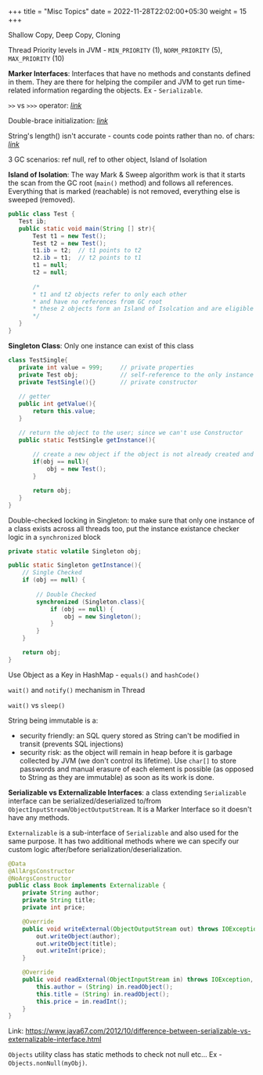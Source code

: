 +++
title = "Misc Topics"
date =  2022-11-28T22:02:00+05:30
weight = 15
+++

Shallow Copy, Deep Copy, Cloning

Thread Priority levels in JVM - `MIN_PRIORITY` (1), `NORM_PRIORITY` (5), `MAX_PRIORITY` (10)

**Marker Interfaces**: Interfaces that have no methods and constants defined in them. They are there for helping the compiler and JVM to get run time-related information regarding the objects. Ex - `Serializable`.

`>>` vs `>>>` operator: [_link_](https://www.interviewbit.com/java-interview-questions/#difference-between-and-operators-in-java)


Double-brace initialization: [_link_](https://www.interviewbit.com/java-interview-questions/#explain-double-brace-initialization-in-java)

String's length() isn't accurate - counts code points rather than no. of chars: [_link_](https://www.interviewbit.com/java-interview-questions/#why-is-string-length-not-accurate)

3 GC scenarios: ref null, ref to other object, Island of Isolation

**Island of Isolation**: The way Mark & Sweep algorithm work is that it starts the scan from the GC root (`main()` method) and follows all references. Everything that is marked (reachable) is not removed, everything else is sweeped (removed).

```java
public class Test {
   Test ib;    
   public static void main(String [] str){
       Test t1 = new Test();
       Test t2 = new Test();
       t1.ib = t2; 	// t1 points to t2
       t2.ib = t1; 	// t2 points to t1
       t1 = null;
       t2 = null;
       
       /* 
       * t1 and t2 objects refer to only each other 
       * and have no references from GC root
       * these 2 objects form an Island of Isolcation and are eligible for GC
       */
   }
}
```

**Singleton Class**: Only one instance can exist of this class
```java
class TestSingle{
   private int value = 999;		// private properties
   private Test obj;			// self-reference to the only instance
   private TestSingle(){}		// private constructor
   
   // getter
   public int getValue(){
       return this.value;
   }

   // return the object to the user; since we can't use Constructor
   public static TestSingle getInstance(){
       
       // create a new object if the object is not already created and return the object
       if(obj == null){
           obj = new Test();
       }

       return obj;
   }
}
``` 

Double-checked locking in Singleton: to make sure that only one instance of a class exists across all threads too, put the instance existance checker logic in a `synchronized` block
```java
private static volatile Singleton obj;

public static Singleton getInstance(){ 
    // Single Checked
    if (obj == null) {
        
        // Double Checked
        synchronized (Singleton.class){
            if (obj == null) {
                obj = new Singleton();
            }
        }
    }

    return obj;
}
```

Use Object as a Key in HashMap - `equals()` and `hashCode()`

`wait()` and `notify()` mechanism in Thread

`wait()` vs `sleep()`

String being immutable is a:
- security friendly: an SQL query stored as String can't be modified in transit (prevents SQL injections)
- security risk: as the object will remain in heap before it is garbage collected by JVM (we don't control its lifetime).
Use `char[]` to store passwords and manual erasure of each element is possible (as opposed to String as they are immutable) as soon as its work is done.

**Serializable vs Externalizable Interfaces**: a class extending `Serializable` interface can be serialized/deserialized to/from `ObjectInputStream`/`ObjectOutputStream`. It is a Marker Interface so it doesn't have any methods.

`Externalizable` is a sub-interface of `Serializable` and also used for the same purpose. It has two additional methods where we can specify our custom logic after/before serialization/deserialization.

```java
@Data
@AllArgsConstructor
@NoArgsConstructor
public class Book implements Externalizable {
    private String author;
    private String title;
    private int price;

    @Override
    public void writeExternal(ObjectOutputStream out) throws IOException {
        out.writeObject(author);
        out.writeObject(title);
        out.writeInt(price);
    }

    @Override
    public void readExternal(ObjectInputStream in) throws IOException, ClassNotFoundException {
        this.author = (String) in.readObject();
        this.title = (String) in.readObject();
        this.price = in.readInt();
    }
}
```

Link: https://www.java67.com/2012/10/difference-between-serializable-vs-externalizable-interface.html


`Objects` utility class has static methods to check not null etc... Ex - `Objects.nonNull(myObj)`.